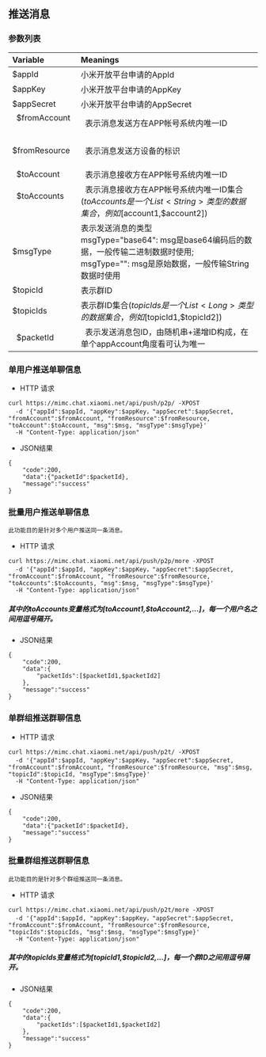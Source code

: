 ## 推送消息

### 参数列表

|   Variable          | Meanings  |
| :------------------ | :-----------------------------------|
|   $appId            |   小米开放平台申请的AppId             |
|   $appKey           |   小米开放平台申请的AppKey            |
|   $appSecret        |   小米开放平台申请的AppSecret         |
|   $fromAccount      |   表示消息发送方在APP帐号系统内唯一ID   |
|   $fromResource     |   表示消息发送方设备的标识             |
|   $toAccount        |   表示消息接收方在APP帐号系统内唯一ID   |
|   $toAccounts       |   表示消息接收方在APP帐号系统内唯一ID集合($toAccounts是一个List<String>类型的数据集合，例如[$account1,$account2])   |
|   $msgType          |   表示发送消息的类型<br />msgType="base64": msg是base64编码后的数据，一般传输二进制数据时使用;<br />msgType="": msg是原始数据，一般传输String数据时使用 |
|   $topicId          |   表示群ID                           |
|   $topicIds         |   表示群ID集合($topicIds是一个List<Long>类型的数据集合，例如[$topicId1,$topicId2])|
|   $packetId         |   表示发送消息包ID，由随机串+递增ID构成，在单个appAccount角度看可认为唯一 |

### 单用户推送单聊信息

+ HTTP 请求
```
curl https://mimc.chat.xiaomi.net/api/push/p2p/ -XPOST
  -d '{"appId":$appId, "appKey":$appKey，"appSecret":$appSecret, "fromAccount":$fromAccount, "fromResource":$fromResource, "toAccount":$toAccount, "msg":$msg, "msgType":$msgType}'
  -H "Content-Type: application/json"
```

+ JSON结果
```
{
    "code":200,
    "data":{"packetId":$packetId},
    "message":"success"
}
```

### 批量用户推送单聊信息
```
此功能目的是针对多个用户推送同一条消息。
```

+ HTTP 请求
```
curl https://mimc.chat.xiaomi.net/api/push/p2p/more -XPOST
  -d '{"appId":$appId, "appKey":$appKey，"appSecret":$appSecret, "fromAccount":$fromAccount, "fromResource":$fromResource, "toAccounts":$toAccounts, "msg":$msg, "msgType":$msgType}'
  -H "Content-Type: application/json"
```

##### 其中的$toAccounts变量格式为[$toAccount1,$toAccount2,...]，每一个用户名之间用逗号隔开。

+ JSON结果
```
{
    "code":200,
    "data":{
        "packetIds":[$packetId1,$packetId2]
    },
    "message":"success"
}
```

### 单群组推送群聊信息

+ HTTP 请求
```
curl https://mimc.chat.xiaomi.net/api/push/p2t/ -XPOST
  -d '{"appId":$appId, "appKey":$appKey，"appSecret":$appSecret, "fromAccount":$fromAccount, "fromResource":$fromResource, "msg":$msg, "topicId":$topicId, "msgType":$msgType}'
  -H "Content-Type: application/json"
```

+ JSON结果
```
{
    "code":200,
    "data":{"packetId":$packetId},
    "message":"success"
}
```

### 批量群组推送群聊信息
```
此功能目的是针对多个群组推送同一条消息。
```

+ HTTP 请求
```
curl https://mimc.chat.xiaomi.net/api/push/p2t/more -XPOST
  -d '{"appId":$appId, "appKey":$appKey，"appSecret":$appSecret, "fromAccount":$fromAccount, "fromResource":$fromResource, "topicIds":$topicIds, "msg":$msg, "msgType":$msgType}'
  -H "Content-Type: application/json"
```
##### 其中的$topicIds变量格式为[$topicId1,$topicId2,...]，每一个群ID之间用逗号隔开。

+ JSON结果
```
{
    "code":200,
    "data":{
        "packetIds":[$packetId1,$packetId2]
    },
    "message":"success"
}
```